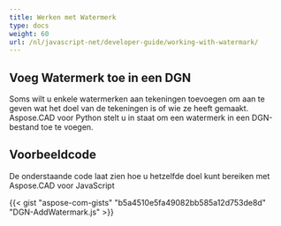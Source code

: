 ```yaml
---
title: Werken met Watermerk
type: docs
weight: 60
url: /nl/javascript-net/developer-guide/working-with-watermark/
---
```


## **Voeg Watermerk toe in een DGN**

Soms wilt u enkele watermerken aan tekeningen toevoegen om aan te geven wat het doel van de tekeningen is of wie ze heeft gemaakt. Aspose.CAD voor Python stelt u in staat om een watermerk in een DGN-bestand toe te voegen.

## Voorbeeldcode

De onderstaande code laat zien hoe u hetzelfde doel kunt bereiken met Aspose.CAD voor JavaScript

{{< gist "aspose-com-gists" "b5a4510e5fa49082bb585a12d753de8d" "DGN-AddWatermark.js" >}}

